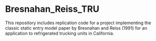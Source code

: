# Bresnahan_Reiss_TRU

This repository includes replication code for a project implementing the classic static entry model paper by Bresnahan and Reiss (1991) for an application to refrigerated trucking units in California. 
